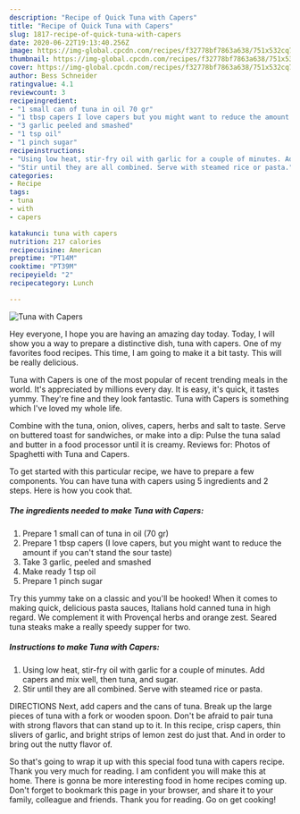 ```yaml
---
description: "Recipe of Quick Tuna with Capers"
title: "Recipe of Quick Tuna with Capers"
slug: 1817-recipe-of-quick-tuna-with-capers
date: 2020-06-22T19:13:40.256Z
image: https://img-global.cpcdn.com/recipes/f32778bf7863a638/751x532cq70/tuna-with-capers-recipe-main-photo.jpg
thumbnail: https://img-global.cpcdn.com/recipes/f32778bf7863a638/751x532cq70/tuna-with-capers-recipe-main-photo.jpg
cover: https://img-global.cpcdn.com/recipes/f32778bf7863a638/751x532cq70/tuna-with-capers-recipe-main-photo.jpg
author: Bess Schneider
ratingvalue: 4.1
reviewcount: 3
recipeingredient:
- "1 small can of tuna in oil 70 gr"
- "1 tbsp capers I love capers but you might want to reduce the amount if you cant stand the sour taste"
- "3 garlic peeled and smashed"
- "1 tsp oil"
- "1 pinch sugar"
recipeinstructions:
- "Using low heat, stir-fry oil with garlic for a couple of minutes. Add capers and mix well, then tuna, and sugar."
- "Stir until they are all combined. Serve with steamed rice or pasta."
categories:
- Recipe
tags:
- tuna
- with
- capers

katakunci: tuna with capers 
nutrition: 217 calories
recipecuisine: American
preptime: "PT14M"
cooktime: "PT39M"
recipeyield: "2"
recipecategory: Lunch

---
```



![Tuna with Capers](https://img-global.cpcdn.com/recipes/f32778bf7863a638/751x532cq70/tuna-with-capers-recipe-main-photo.jpg)

Hey everyone, I hope you are having an amazing day today. Today, I will show you a way to prepare a distinctive dish, tuna with capers. One of my favorites food recipes. This time, I am going to make it a bit tasty. This will be really delicious.

Tuna with Capers is one of the most popular of recent trending meals in the world. It's appreciated by millions every day. It is easy, it's quick, it tastes yummy. They're fine and they look fantastic. Tuna with Capers is something which I've loved my whole life.

Combine with the tuna, onion, olives, capers, herbs and salt to taste. Serve on buttered toast for sandwiches, or make into a dip: Pulse the tuna salad and butter in a food processor until it is creamy. Reviews for: Photos of Spaghetti with Tuna and Capers.


To get started with this particular recipe, we have to prepare a few components. You can have tuna with capers using 5 ingredients and 2 steps. Here is how you cook that.

<!--inarticleads1-->

##### The ingredients needed to make Tuna with Capers:

1. Prepare 1 small can of tuna in oil (70 gr)
1. Prepare 1 tbsp capers (I love capers, but you might want to reduce the amount if you can&#39;t stand the sour taste)
1. Take 3 garlic, peeled and smashed
1. Make ready 1 tsp oil
1. Prepare 1 pinch sugar


Try this yummy take on a classic and you&#39;ll be hooked! When it comes to making quick, delicious pasta sauces, Italians hold canned tuna in high regard. We complement it with Provençal herbs and orange zest. Seared tuna steaks make a really speedy supper for two. 

<!--inarticleads2-->

##### Instructions to make Tuna with Capers:

1. Using low heat, stir-fry oil with garlic for a couple of minutes. Add capers and mix well, then tuna, and sugar.
1. Stir until they are all combined. Serve with steamed rice or pasta.


DIRECTIONS Next, add capers and the cans of tuna. Break up the large pieces of tuna with a fork or wooden spoon. Don&#39;t be afraid to pair tuna with strong flavors that can stand up to it. In this recipe, crisp capers, thin slivers of garlic, and bright strips of lemon zest do just that. And in order to bring out the nutty flavor of. 

So that's going to wrap it up with this special food tuna with capers recipe. Thank you very much for reading. I am confident you will make this at home. There is gonna be more interesting food in home recipes coming up. Don't forget to bookmark this page in your browser, and share it to your family, colleague and friends. Thank you for reading. Go on get cooking!
